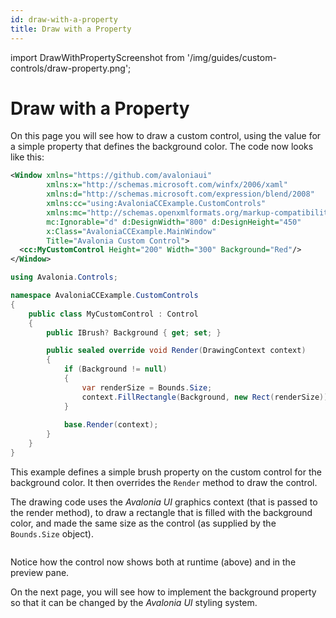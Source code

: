 ```yaml
---
id: draw-with-a-property
title: Draw with a Property
---
```


import DrawWithPropertyScreenshot from '/img/guides/custom-controls/draw-property.png';

# Draw with a Property

On this page you will see how to draw a custom control, using the value for a simple property that defines the background color. The code now looks like this:

```xml title='MainWindow.xaml'
<Window xmlns="https://github.com/avaloniaui"
        xmlns:x="http://schemas.microsoft.com/winfx/2006/xaml"
        xmlns:d="http://schemas.microsoft.com/expression/blend/2008"
        xmlns:cc="using:AvaloniaCCExample.CustomControls"
        xmlns:mc="http://schemas.openxmlformats.org/markup-compatibility/2006"
        mc:Ignorable="d" d:DesignWidth="800" d:DesignHeight="450"
        x:Class="AvaloniaCCExample.MainWindow"
        Title="Avalonia Custom Control">
  <cc:MyCustomControl Height="200" Width="300" Background="Red"/>
</Window>

```

```csharp title='MyCustomControl.cs'
using Avalonia.Controls;

namespace AvaloniaCCExample.CustomControls
{
    public class MyCustomControl : Control
    {
        public IBrush? Background { get; set; }

        public sealed override void Render(DrawingContext context)
        {
            if (Background != null)
            {
                var renderSize = Bounds.Size;
                context.FillRectangle(Background, new Rect(renderSize));
            }
            
            base.Render(context);
        }
    }
}
```

This example defines a simple brush property on the custom control for the background color. It then overrides the `Render` method to draw the control.

The drawing code uses the _Avalonia UI_ graphics context (that is passed to the render method), to draw a rectangle that is filled with the background color, and made the same size as the control (as supplied by the `Bounds.Size` object).

<img src={DrawWithPropertyScreenshot} alt=""/>

Notice how the control now shows both at runtime (above) and in the preview pane.

On the next page, you will see how to implement the background property so that it can be changed by the _Avalonia UI_ styling system. 
